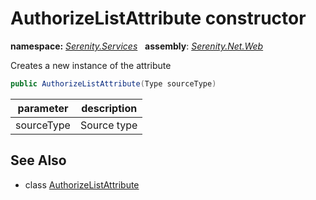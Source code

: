 # AuthorizeListAttribute constructor
**namespace:** *[Serenity.Services](../../README.md#serenity.services-namespace)*   **assembly**: *[Serenity.Net.Web](../../README.md)*

Creates a new instance of the attribute

```csharp
public AuthorizeListAttribute(Type sourceType)
```

| parameter | description |
| --- | --- |
| sourceType | Source type |

## See Also

* class [AuthorizeListAttribute](../AuthorizeListAttribute.md)